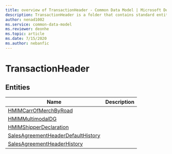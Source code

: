 ```yaml
---
title: overview of TransactionHeader - Common Data Model | Microsoft Docs
description: TransactionHeader is a folder that contains standard entities related to the Common Data Model.
author: nenad1002
ms.service: common-data-model
ms.reviewer: deonhe
ms.topic: article
ms.date: 7/15/2020
ms.author: nebanfic
---
```


# TransactionHeader


## Entities

|Name|Description|
|---|---|
|[HMIMCarrOfMerchByRoad](HMIMCarrOfMerchByRoad.md)||
|[HMIMMultimodalDG](HMIMMultimodalDG.md)||
|[HMIMShipperDeclaration](HMIMShipperDeclaration.md)||
|[SalesAgreementHeaderDefaultHistory](SalesAgreementHeaderDefaultHistory.md)||
|[SalesAgreementHeaderHistory](SalesAgreementHeaderHistory.md)||
